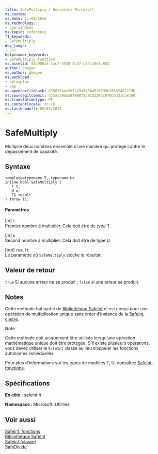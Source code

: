 ```yaml
---
title: SafeMultiply | Documents Microsoft
ms.custom: ''
ms.date: 11/04/2016
ms.technology:
- cpp-windows
ms.topic: reference
f1_keywords:
- SafeMultiply
dev_langs:
- C++
helpviewer_keywords:
- SafeMultiply function
ms.assetid: 81d988a5-fac7-4930-8c37-c24fa8e2c853
author: ghogen
ms.author: ghogen
ms.workload:
- cplusplus
- uwp
ms.openlocfilehash: 89581544e203249a548b49f0695b28662407229b
ms.sourcegitcommit: d55ac596ba8f908f5d91d228dc070dad31cb8360
ms.translationtype: MT
ms.contentlocale: fr-FR
ms.lasthandoff: 05/08/2018
---
```

# <a name="safemultiply"></a>SafeMultiply
Multiplie deux nombres ensemble d’une manière qui protège contre le dépassement de capacité.  
  
## <a name="syntax"></a>Syntaxe  
  
```  
template<typename T, typename U>  
inline bool SafeMultiply (  
   T t,  
   U u,  
   T& result  
) throw ();  
```  
  
#### <a name="parameters"></a>Paramètres  
 [in] `t`  
 Premier nombre à multiplier. Cela doit être de type T.  
  
 [in] `u`  
 Second nombre à multiplier. Cela doit être de type U.  
  
 [out] `result`  
 Le paramètre où `SafeMultiply` stocke le résultat.  
  
## <a name="return-value"></a>Valeur de retour  
 `true` Si aucune erreur ne se produit ; `false` si une erreur se produit.  
  
## <a name="remarks"></a>Notes  
 Cette méthode fait partie de [Bibliothèque SafeInt](../windows/safeint-library.md) et est conçu pour une opération de multiplication unique sans créer d’instance de la [SafeInt, classe](../windows/safeint-class.md).  
  
> [!NOTE]
>  Cette méthode doit uniquement être utilisée lorsqu’une opération mathématique unique doit être protégée. S’il existe plusieurs opérations, vous devez utiliser le `SafeInt` classe au lieu d’appeler les fonctions autonomes individuelles.  
  
 Pour plus d’informations sur les types de modèles T, U, consultez [SafeInt, fonctions](../windows/safeint-functions.md).  
  
## <a name="requirements"></a>Spécifications  
 **En-tête :** safeint.h  
  
 **Namespace :** Microsoft::Utilities  
  
## <a name="see-also"></a>Voir aussi  
 [SafeInt, fonctions](../windows/safeint-functions.md)   
 [Bibliothèque SafeInt](../windows/safeint-library.md)   
 [SafeInt (classe)](../windows/safeint-class.md)   
 [SafeDivide](../windows/safedivide.md)